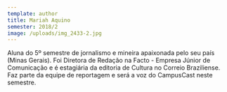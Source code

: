 ```yaml
---
template: author
title: Mariah Aquino
semester: 2018/2
image: /uploads/img_2433-2.jpg
---
```

Aluna do 5º semestre de jornalismo e mineira apaixonada pelo seu país (Minas Gerais). Foi Diretora de Redação na Facto - Empresa Júnior de Comunicação e é estagiária da editoria de Cultura no Correio Braziliense. Faz parte da equipe de reportagem e será a voz do CampusCast neste semestre.
